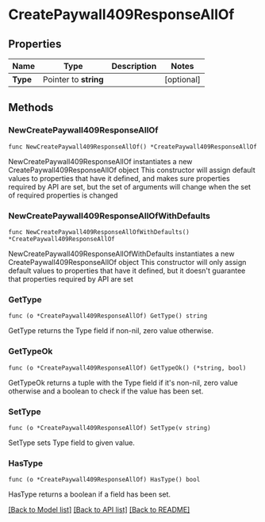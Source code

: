 # CreatePaywall409ResponseAllOf

## Properties

Name | Type | Description | Notes
------------ | ------------- | ------------- | -------------
**Type** | Pointer to **string** |  | [optional] 

## Methods

### NewCreatePaywall409ResponseAllOf

`func NewCreatePaywall409ResponseAllOf() *CreatePaywall409ResponseAllOf`

NewCreatePaywall409ResponseAllOf instantiates a new CreatePaywall409ResponseAllOf object
This constructor will assign default values to properties that have it defined,
and makes sure properties required by API are set, but the set of arguments
will change when the set of required properties is changed

### NewCreatePaywall409ResponseAllOfWithDefaults

`func NewCreatePaywall409ResponseAllOfWithDefaults() *CreatePaywall409ResponseAllOf`

NewCreatePaywall409ResponseAllOfWithDefaults instantiates a new CreatePaywall409ResponseAllOf object
This constructor will only assign default values to properties that have it defined,
but it doesn't guarantee that properties required by API are set

### GetType

`func (o *CreatePaywall409ResponseAllOf) GetType() string`

GetType returns the Type field if non-nil, zero value otherwise.

### GetTypeOk

`func (o *CreatePaywall409ResponseAllOf) GetTypeOk() (*string, bool)`

GetTypeOk returns a tuple with the Type field if it's non-nil, zero value otherwise
and a boolean to check if the value has been set.

### SetType

`func (o *CreatePaywall409ResponseAllOf) SetType(v string)`

SetType sets Type field to given value.

### HasType

`func (o *CreatePaywall409ResponseAllOf) HasType() bool`

HasType returns a boolean if a field has been set.


[[Back to Model list]](../README.md#documentation-for-models) [[Back to API list]](../README.md#documentation-for-api-endpoints) [[Back to README]](../README.md)


